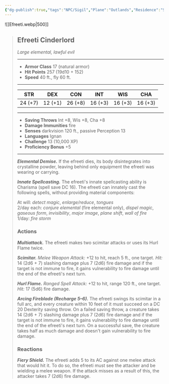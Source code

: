 ```yaml
---
{"dg-publish":true,"tags":"NPC/Sigil","Plane":"Outlands","Residence":"Sigil","permalink":"/npc/council-of-concordance/fervis/","dgHomeLink":true,"dgPassFrontmatter":true}
---
```


![[Efreeti.webp|500]]
>## Efreeti Cinderlord
>*Large elemental, lawful evil*
>___
>- **Armor Class** 17 (natural armor)
>- **Hit Points** 257 (19d10 + 152)
>- **Speed** 40 ft., fly 60 ft.
>___
>|STR|DEX|CON|INT|WIS|CHA|
>|:---:|:---:|:---:|:---:|:---:|:---:|
>|24 (+7)|12 (+1)|26 (+8)|16 (+3)|16 (+3)|16 (+3)|
>___
>- **Saving Throws** Int +8, Wis +8, Cha +8
>- **Damage Immunities** fire
>- **Senses** darkvision 120 ft., passive Perception 13
>- **Languages** Ignan
>- **Challenge** 13 (10,000 XP)
>- **Proficiency Bonus** +5
>___
>***Elemental Demise.*** If the efreeti dies, its body disintegrates into crystalline powder, leaving behind only equipment the efreeti was wearing or carrying.  
>
>***Innate Spellcasting.*** The efreeti's innate spellcasting ability is Charisma (spell save DC 16). The efreeti can innately cast the following spells, without providing material components:  
>
>At will: *detect magic*, *enlarge/reduce*, *tongues*  
>2/day each: *conjure elemental* (fire elemental only), *dispel magic*, *gaseous form*, *invisibility*, *major image*, *plane shift*, *wall of fire*  
>1/day: *fire storm*  
>
>### Actions
>***Multiattack.*** The efreeti makes two scimitar attacks or uses its Hurl Flame twice.  
>
>***Scimitar.*** *Melee Weapon Attack:* +12 to hit, reach 5 ft., one target. *Hit:* 14 (2d6 + 7) slashing damage plus 7 (2d6) fire damage and if the target is not immune to fire, it gains vulnerability to fire damage until the end of the efreeti's next turn.  
>
>***Hurl Flame.*** *Ranged Spell Attack:* +12 to hit, range 120 ft., one target. *Hit:* 17 (5d6) fire damage.  
>
>***Arcing Fireblade (Recharge 5–6).*** The efreeti swings its scimitar in a full arc, and every creature within 10 feet of it must succeed on a DC 20 Dexterity saving throw. On a failed saving throw, a creature takes 14 (2d6 + 7) slashing damage plus 7 (2d6) fire damage and if the target is not immune to fire, it gains vulnerability to fire damage until the end of the efreeti's next turn. On a successful save, the creature takes half as much damage and doesn't gain vulnerability to fire damage.  
>
>### Reactions
>***Fiery Shield.*** The efreeti adds 5 to its AC against one melee attack that would hit it. To do so, the efreeti must see the attacker and be wielding a melee weapon. If the attack misses as a result of this, the attacker takes 7 (2d6) fire damage.